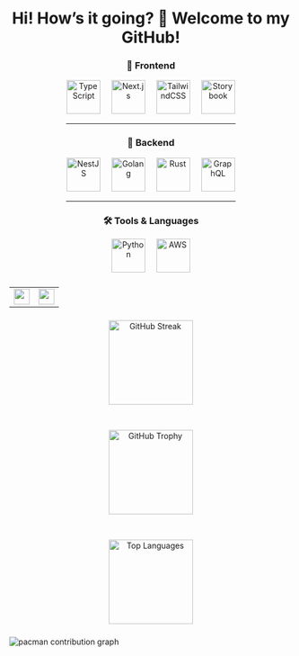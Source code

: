 <h1 align="center"> Hi! How’s it going? 👋 Welcome to my GitHub!</h1>

###

<!-- Skill Icons with Categories -->
<div align="center">

  <!-- Frontend Skills -->
  <h3>🎨 Frontend</h3>
  <img src="https://skillicons.dev/icons?i=ts" height="60" alt="TypeScript" />
  <img width="12" />
  <img src="https://skillicons.dev/icons?i=nextjs" height="60" alt="Next.js" />
  <img width="12" />
  <img src="https://skillicons.dev/icons?i=tailwind" height="60" alt="TailwindCSS" />
  <img width="12" />
  <img src="https://cdn.jsdelivr.net/gh/devicons/devicon/icons/storybook/storybook-original.svg" height="60" alt="Storybook" />
  
  <hr width="60%" />

  <!-- Backend Skills -->
  <h3>🔧 Backend</h3>
  <img src="https://skillicons.dev/icons?i=nestjs" height="60" alt="NestJS" />
  <img width="12" />
  <img src="https://skillicons.dev/icons?i=go" height="60" alt="Golang" />
  <img width="12" />
  <img src="https://skillicons.dev/icons?i=rust" height="60" alt="Rust" />
  <img width="12" />
  <img src="https://skillicons.dev/icons?i=graphql" height="60" alt="GraphQL" />
  
  <hr width="60%" />

  <!-- Tools & General Languages -->
  <h3>🛠️ Tools & Languages</h3>
  <img src="https://skillicons.dev/icons?i=py" height="60" alt="Python" />
  <img width="12" />
  <img src="https://skillicons.dev/icons?i=aws" height="60" alt="AWS" />

</div>

###

<!-- Social Media Badges with Table Layout -->
<table align="center">
  <tr>
    <td>
      <a href="https://www.linkedin.com/in/agilyudiswibawa">
        <img src="https://img.shields.io/static/v1?message=LinkedIn&logo=linkedin&label=&color=0077B5&logoColor=white&style=for-the-badge" height="28" />
      </a>
    </td>
    <td>
      <a href="https://dev.to/yourusername">
        <img src="https://img.shields.io/static/v1?message=dev.to&logo=dev.to&label=&color=0A0A0A&logoColor=white&style=for-the-badge" height="28" />
      </a>
    </td>
  </tr>
</table>

###

<!-- GitHub Stats -->
<div align="center">
  <img src="https://streak-stats.demolab.com?user=agil06&theme=dracula&hide_border=false&border_radius=5" height="150" alt="GitHub Streak" />

  <br /> <!-- Spacer 1 baris -->

  <img src="https://github-profile-trophy.vercel.app/?username=agil06&theme=dracula&margin-w=10&margin-h=10" height="150" alt="GitHub Trophy" />

  <br /> <!-- Spacer 1 baris -->

  <img src="https://github-readme-stats.vercel.app/api/top-langs/?username=agil06&layout=compact&theme=dracula" height="150" alt="Top Languages" />
</div>

###

<!-- Pacman Contribution Graph (Masih pakai orang lain, belum aktif untukmu) -->
<picture>
  <source media="(prefers-color-scheme: dark)" srcset="https://raw.githubusercontent.com/maurodesouza/maurodesouza/output/pacman-contribution-graph-dark.svg">
  <source media="(prefers-color-scheme: light)" srcset="https://raw.githubusercontent.com/maurodesouza/maurodesouza/output/pacman-contribution-graph.svg">
  <img alt="pacman contribution graph" src="https://raw.githubusercontent.com/maurodesouza/maurodesouza/output/pacman-contribution-graph.svg">
</picture>
